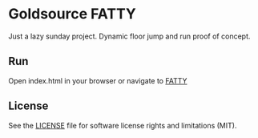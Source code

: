 # Goldsource FATTY
Just a lazy sunday project. Dynamic floor jump and run proof of concept.

## Run
Open index.html in your browser or navigate to [FATTY](https://rnd7.github.io/fatty/)

## License

See the [LICENSE](LICENSE.md) file for software license rights and limitations (MIT).
